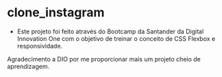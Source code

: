 # clone_instagram
 - Este projeto foi feito através do Bootcamp da Santander da Digital Innovation One com o objetivo de treinar o conceito de CSS Flexbox e responsividade.




Agradecimento a DIO por me proporcionar mais um projeto cheio de aprendizagem.
